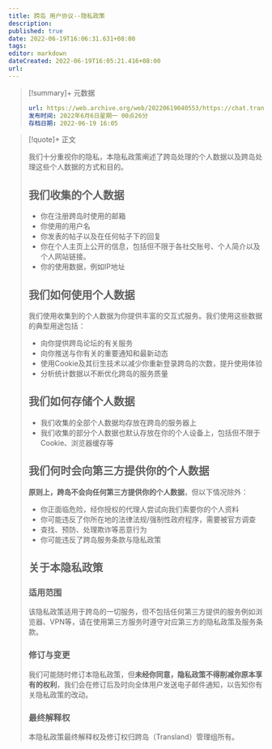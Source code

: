 ```yaml
---
title: 跨岛 用户协议--隐私政策
description:
published: true
date: 2022-06-19T16:06:31.631+08:00
tags:
editor: markdown
dateCreated: 2022-06-19T16:05:21.416+08:00
url: 
---
```


> [!summary]+ 元数据
>
> ```YAML
> url: https://web.archive.org/web/20220619040553/https://chat.transland.lgbt/d/3
> 发布时间: 2022年6月6日星期一 00点26分
> 存档日期: 2022-06-19 16:05
> ```

> [!quote]+ 正文
>
> 我们十分重视你的隐私，本隐私政策阐述了跨岛处理的个人数据以及跨岛处理这些个人数据的方式和目的。
>
> ## 我们收集的个人数据
>
> +   你在注册跨岛时使用的邮箱
> +   你使用的用户名
> +   你发表的帖子以及在任何帖子下的回复
> +   你在个人主页上公开的信息，包括但不限于各社交账号、个人简介以及个人网站链接。
> +   你的使用数据，例如IP地址
>
> ## 我们如何使用个人数据
>
> 我们使用收集到的个人数据为你提供丰富的交互式服务。我们使用这些数据的典型用途包括：
>
> +   向你提供跨岛论坛的有关服务
> +   向你推送与你有关的重要通知和最新动态
> +   使用Cookie及其衍生技术以减少你重新登录跨岛的次数，提升使用体验
> +   分析统计数据以不断优化跨岛的服务质量
>
> ## 我们如何存储个人数据
>
> +   我们收集的全部个人数据均存放在跨岛的服务器上
> +   我们收集的部分个人数据也默认存放在你的个人设备上，包括但不限于Cookie、浏览器缓存等
>
> ## 我们何时会向第三方提供你的个人数据
>
> **原则上，跨岛不会向任何第三方提供你的个人数据**，但以下情况除外：
>
> +   你正面临危险，经你授权的代理人尝试向我们索要你的个人资料
> +   你可能违反了你所在地的法律法规/强制性政府程序，需要被官方调查
> +   查找、预防、处理欺诈等恶意行为
> +   你可能违反了跨岛服务条款与隐私政策
>
> ## 关于本隐私政策
>
> ### 适用范围
>
> 该隐私政策适用于跨岛的一切服务，但不包括任何第三方提供的服务例如浏览器、VPN等，请在使用第三方服务时遵守对应第三方的隐私政策及服务条款。
>
> ### 修订与变更
>
> 我们可能随时修订本隐私政策，但**未经你同意，隐私政策不得削减你原本享有的权利**，我们会在修订后及时向全体用户发送电子邮件通知，以告知你有关隐私政策的改动。
>
> ### 最终解释权
>
> 本隐私政策最终解释权及修订权归跨岛（Transland）管理组所有。
